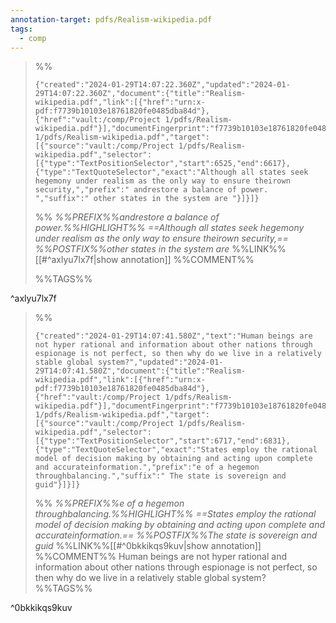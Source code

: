 ```yaml
---
annotation-target: pdfs/Realism-wikipedia.pdf
tags:
  - comp
---
```



>%%
>```annotation-json
>{"created":"2024-01-29T14:07:22.360Z","updated":"2024-01-29T14:07:22.360Z","document":{"title":"Realism-wikipedia.pdf","link":[{"href":"urn:x-pdf:f7739b10103e18761820fe0485dba84d"},{"href":"vault:/comp/Project 1/pdfs/Realism-wikipedia.pdf"}],"documentFingerprint":"f7739b10103e18761820fe0485dba84d"},"uri":"vault:/comp/Project 1/pdfs/Realism-wikipedia.pdf","target":[{"source":"vault:/comp/Project 1/pdfs/Realism-wikipedia.pdf","selector":[{"type":"TextPositionSelector","start":6525,"end":6617},{"type":"TextQuoteSelector","exact":"Although all states seek hegemony under realism as the only way to ensure theirown security,","prefix":" andrestore a balance of power. ","suffix":" other states in the system are "}]}]}
>```
>%%
>*%%PREFIX%%andrestore a balance of power.%%HIGHLIGHT%% ==Although all states seek hegemony under realism as the only way to ensure theirown security,== %%POSTFIX%%other states in the system are*
>%%LINK%%[[#^axlyu7lx7f|show annotation]]
>%%COMMENT%%
>
>%%TAGS%%
>
^axlyu7lx7f


>%%
>```annotation-json
>{"created":"2024-01-29T14:07:41.580Z","text":"Human beings are not hyper rational and information about other nations through espionage is not perfect, so then why do we live in a relatively stable global system?","updated":"2024-01-29T14:07:41.580Z","document":{"title":"Realism-wikipedia.pdf","link":[{"href":"urn:x-pdf:f7739b10103e18761820fe0485dba84d"},{"href":"vault:/comp/Project 1/pdfs/Realism-wikipedia.pdf"}],"documentFingerprint":"f7739b10103e18761820fe0485dba84d"},"uri":"vault:/comp/Project 1/pdfs/Realism-wikipedia.pdf","target":[{"source":"vault:/comp/Project 1/pdfs/Realism-wikipedia.pdf","selector":[{"type":"TextPositionSelector","start":6717,"end":6831},{"type":"TextQuoteSelector","exact":"States employ the rational model of decision making by obtaining and acting upon complete and accurateinformation.","prefix":"e of a hegemon throughbalancing.","suffix":" The state is sovereign and guid"}]}]}
>```
>%%
>*%%PREFIX%%e of a hegemon throughbalancing.%%HIGHLIGHT%% ==States employ the rational model of decision making by obtaining and acting upon complete and accurateinformation.== %%POSTFIX%%The state is sovereign and guid*
>%%LINK%%[[#^0bkkikqs9kuv|show annotation]]
>%%COMMENT%%
>Human beings are not hyper rational and information about other nations through espionage is not perfect, so then why do we live in a relatively stable global system?
>%%TAGS%%
>
^0bkkikqs9kuv
